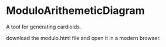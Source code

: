 # ModuloArithemeticDiagram
A tool for generating cardioids.

download the modulo.html file and open it in a modern browser.
